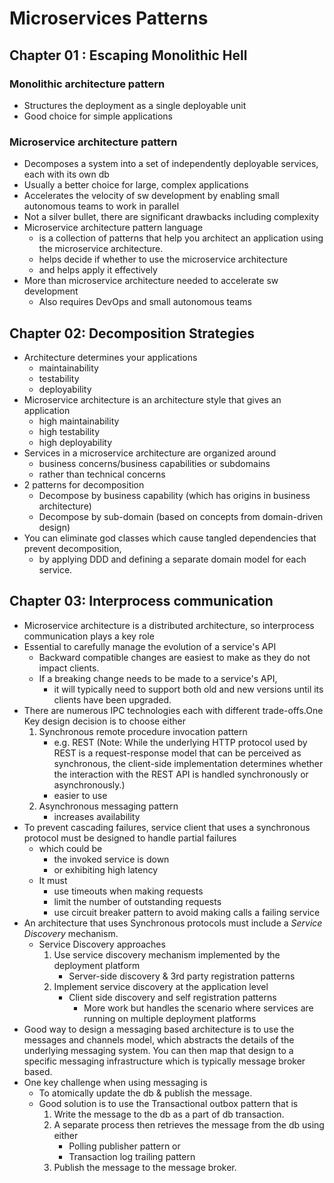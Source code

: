 # Microservices Patterns 

## Chapter 01 : Escaping Monolithic Hell
### Monolithic architecture pattern 
- Structures the deployment as a single deployable unit
- Good choice for simple applications 
### Microservice architecture pattern 
- Decomposes a system into a set of independently deployable services, each with its own db
- Usually a better choice for large, complex applications
- Accelerates the velocity of sw development by enabling small autonomous teams to work in parallel
- Not a silver bullet, there are significant drawbacks including complexity
- Microservice architecture pattern language 
  - is a collection of patterns that help you architect an application using the microservice architecture.
  - helps decide if whether to use the microservice architecture
  - and helps apply it effectively
- More than microservice architecture needed to accelerate sw development
  - Also requires DevOps and small autonomous teams

## Chapter 02: Decomposition Strategies
- Architecture determines your applications
  - maintainability
  - testability
  - deployability 
- Microservice architecture is an architecture style that gives an application 
  - high maintainability
  - high testability 
  - high deployability
- Services in a microservice architecture are organized around 
  - business concerns/business capabilities or subdomains
  - rather than technical concerns
- 2 patterns for decomposition
  - Decompose by business capability (which has origins in business architecture)
  - Decompose by sub-domain (based on concepts from domain-driven design)
- You can eliminate god classes which cause tangled dependencies that prevent decomposition,
  - by applying DDD and defining a separate domain model for each service.

## Chapter 03: Interprocess communication
- Microservice architecture is a distributed architecture, so interprocess communication plays a key role
- Essential to carefully manage the evolution of a service's API 
  - Backward compatible changes are easiest to make as they do not impact clients.
  - If a breaking change needs to be made to a service's API, 
    - it will typically need to support both old and new versions until its clients have been upgraded.
- There are numerous IPC technologies each with different trade-offs.One Key design decision is to choose either
  1. Synchronous remote procedure invocation pattern
     - e.g. REST (Note: While the underlying HTTP protocol used by REST is a request-response model that can be perceived 
     as synchronous, the client-side implementation determines whether the interaction with the REST API is handled 
     synchronously or asynchronously.)
     - easier to use
  2. Asynchronous messaging pattern
     - increases availability
- To prevent cascading failures, service client that uses a synchronous protocol must be designed to handle partial 
failures 
  - which could be 
    - the invoked service is down 
    - or exhibiting high latency
  - It must 
    - use timeouts when making requests
    - limit the number of outstanding requests
    - use circuit breaker pattern to avoid making calls a failing service
- An architecture that uses Synchronous protocols must include a _Service Discovery_ mechanism.
  - Service Discovery approaches
    1. Use service discovery mechanism implemented by the deployment platform 
       - Server-side discovery & 3rd party registration patterns
    2. Implement service discovery at the application level
       - Client side discovery and self registration patterns
         - More work but handles the scenario where services are running on multiple deployment platforms
- Good way to design a messaging based architecture is to use the messages and channels model, which abstracts the 
details of the underlying messaging system. You can then map that design to a specific messaging infrastructure which is
typically message broker based.
- One key challenge when using messaging is 
  - To atomically update the db & publish the message.
  - Good solution is to use the Transactional outbox pattern that is
    1. Write the message to the db as a part of db transaction.
    2. A separate process then retrieves the message from the db using either
       - Polling publisher pattern or
       - Transaction log trailing pattern
    3. Publish the message to the message broker.
